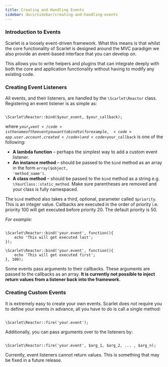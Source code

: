 ```yaml
---
title: Creating and Handling Events
sidebar: docs/sidebar/creating-and-handling-events
---
```


### Introduction to Events

Scarlet is a loosely event-driven framework. What this means is that whilst the core functionality of Scarlet is designed around the MVC paradigm we also provide an event-based interface that you can develop on.

This allows you to write helpers and plugins that can integrate deeply with both the core and application functionality without having to modify any existing code.


### Creating Event Listeners

All events, and their listeners, are handled by the <code>\Scarlet\Reactor</code> class. Registering an event listener is as simple as:

<pre><code class="lanugage-php">
\Scarlet\Reactor::bind($your_event, $your_callback);
</code></pre>

where <code>$your_event</code> is the name of the event you want to bind to (for example, <code>app.user.account.created</code>) and <code>$your_callback</code> is one of the following:

* **A lambda function** &ndash; perhaps the simplest way to add a custom event listener.
* **An instance method** &ndash; should be passed to the <code>bind</code> method as an array in the form <code>array($object, 'method_name')</code>.
* **A class method** &ndash; should be passed to the <code>bind</code> method as a string e.g. <code>\YourClass::static_method</code>. Make sure parentheses are removed and your class is fully namespaced.

The <code>bind</code> method also takes a third, optional, parameter called <code>$priority</code>. This is an integer value. Callbacks are executed in the order of priority i.e. priority 100 will get executed before priority 20. The default priority is 50.

*For example:*
<pre class="no-margin-top"><code class="language-php">
\Scarlet\Reactor::bind('your.event', function(){
    echo 'This will get executed last';
});

\Scarlet\Reactor::bind('your.event', function(){
    echo 'This will get executed first';
}, 100);
</code></pre>

Some events pass arguments to their callbacks. These arguments are passed to the callbacks as an array. **It is currently not possible to inject return values from a listener back into the framework.**


### Creating Custom Events

It is extremely easy to create your own events. Scarlet does not require you to define your events in advance, all you have to do is call a single method:

<pre><code class="language-php">
\Scarlet\Reactor::fire('your.event');
</code></pre>

Additionally, you can pass arguments over to the listeners by:

<pre><code class="language-php">
\Scarlet\Reactor::fire('your.event', $arg_1, $arg_2, ... , $arg_n);
</code></pre>

Currently, event listeners cannot return values. This is something that may be fixed in a future release.